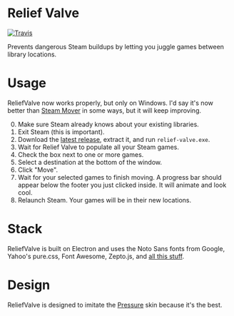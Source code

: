 # Relief Valve
[![Travis](https://img.shields.io/travis/mathphreak/ReliefValve.svg?style=flat-square)](https://travis-ci.org/mathphreak/ReliefValve)

Prevents dangerous Steam buildups by letting you juggle games
between library locations.

# Usage
ReliefValve now works properly, but only on Windows.
I'd say it's now better than [Steam Mover][]
in some ways, but it will keep improving.

0. Make sure Steam already knows about your existing libraries.
1. Exit Steam (this is important).
2. Download the [latest release][], extract it, and run `relief-valve.exe`.
3. Wait for Relief Valve to populate all your Steam games.
4. Check the box next to one or more games.
5. Select a destination at the bottom of the window.
6. Click "Move".
7. Wait for your selected games to finish moving.
   A progress bar should appear below the footer you just clicked inside.
   It will animate and look cool.
8. Relaunch Steam. Your games will be in their new locations.

# Stack
ReliefValve is built on Electron and uses the Noto Sans fonts from Google,
Yahoo's pure.css, Font Awesome, Zepto.js, and
[all this stuff][npm dependencies].

# Design
ReliefValve is designed to imitate the [Pressure][] skin because it's the best.

[Steam Mover]: http://www.traynier.com/software/steammover
[latest release]: https://github.com/mathphreak/ReliefValve/releases/latest
[npm dependencies]: https://github.com/mathphreak/ReliefValve/blob/v0.4.0/package.json#L6-L31
[Pressure]: http://hydra.tf/pressure/
